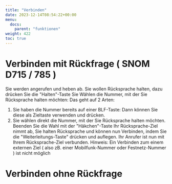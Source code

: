 ```yaml
---
title: "Verbinden"
date: 2023-12-14T08:54:22+00:00
menu:
  docs:
    parent: "funktionen"
weight: 422
toc: true
---
```


# Verbinden mit Rückfrage ( SNOM D715 / 785 )

Sie werden angerufen und heben ab.
Sie wollen Rücksprache halten, dazu drücken Sie die "Halten"-Taste
Sie Wählen die Nummer, mit der Sie Rücksprache halten möchten:
Das geht auf 2 Arten:
1. Sie haben die Nummer bereits auf einer BLF-Taste:
Dann können Sie diese als Zieltaste verwenden und drücken.
2. Sie wählen direkt die Nummer, mit der Sie Rücksprache halten möchten. Beenden Sie die Wahl mit der "Häkchen"-Taste
Ihr Rücksprache-Ziel nimmt ab, Sie halten Rücksprache und können nun Verbinden, indem Sie die "Weiterleitungs-Taste" drücken und auflegen.
Ihr Anrufer ist nun mit Ihrem Rücksprache-Ziel verbunden.
Hinweis: Ein Verbinden zum einem externen Ziel ( also zB. einer Mobilfunk-Nummer oder Festnetz-Nummer ) ist nicht möglich


# Verbinden ohne Rückfrage
